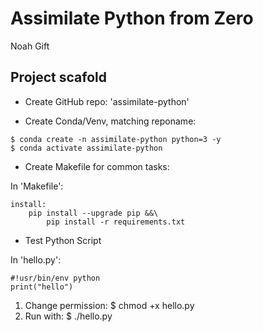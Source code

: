 # Assimilate Python from Zero

Noah Gift

## Project scafold

* Create GitHub repo: 'assimilate-python'

* Create Conda/Venv, matching reponame: 
```
$ conda create -n assimilate-python python=3 -y
$ conda activate assimilate-python
```

* Create Makefile for common tasks:

In 'Makefile':
```
install:
    pip install --upgrade pip &&\
        pip install -r requirements.txt
```

* Test Python Script

In 'hello.py':
```
#!usr/bin/env python
print("hello")
```

1. Change permission: $ chmod +x hello.py
2. Run with:          $ ./hello.py

